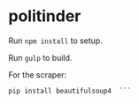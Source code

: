 # politinder

Run `npm install` to setup.

Run `gulp` to build.


For the scraper:

```easy_install pip  
pip install beautifulsoup4  ```
